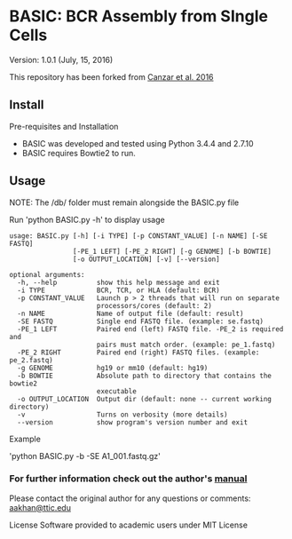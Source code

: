 # BASIC: BCR Assembly from SIngle Cells
Version: 1.0.1 (July, 15, 2016)

This repository has been forked from [Canzar et al. 2016](https://academic.oup.com/bioinformatics/article/33/3/425/2584479/BASIC-BCR-assembly-from-single-cells)

## Install

Pre-requisites and Installation
* BASIC was developed and tested using Python 3.4.4 and 2.7.10
* BASIC requires Bowtie2 to run.

## Usage

NOTE: The /db/ folder must remain alongside the BASIC.py file

Run 'python BASIC.py -h' to display usage

```
usage: BASIC.py [-h] [-i TYPE] [-p CONSTANT_VALUE] [-n NAME] [-SE FASTQ]
                [-PE_1 LEFT] [-PE_2 RIGHT] [-g GENOME] [-b BOWTIE]
                [-o OUTPUT_LOCATION] [-v] [--version]

optional arguments:
  -h, --help          show this help message and exit
  -i TYPE             BCR, TCR, or HLA (default: BCR)
  -p CONSTANT_VALUE   Launch p > 2 threads that will run on separate
                      processors/cores (default: 2)
  -n NAME             Name of output file (default: result)
  -SE FASTQ           Single end FASTQ file. (example: se.fastq)
  -PE_1 LEFT          Paired end (left) FASTQ file. -PE_2 is required and
                      pairs must match order. (example: pe_1.fastq)
  -PE_2 RIGHT         Paired end (right) FASTQ files. (example: pe_2.fastq)
  -g GENOME           hg19 or mm10 (default: hg19)
  -b BOWTIE           Absolute path to directory that contains the bowtie2
                      executable
  -o OUTPUT_LOCATION  Output dir (default: none -- current working directory)
  -v                  Turns on verbosity (more details)
  --version           show program's version number and exit
```
Example

'python BASIC.py -b <path to Bowtie2> -SE A1_001.fastq.gz' 

### For further information check out the author's  [manual](http://ttic.uchicago.edu/~aakhan/BASIC/)

Please contact the original author for any questions or comments: aakhan@ttic.edu

License
Software provided to academic users under MIT License
